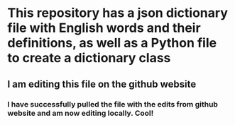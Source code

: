 # This repository has a json dictionary file with English words and their definitions, as well as a Python file to create a dictionary class

## I am editing this file on the github website

### I have successfully pulled the file with the edits from github website and am now editing locally. Cool!
